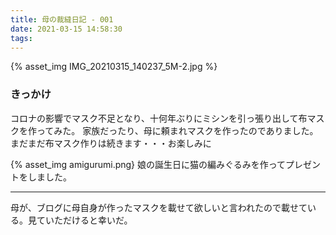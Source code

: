 ```yaml
---
title: 母の裁縫日記 - 001
date: 2021-03-15 14:58:30
tags:
---
```


{% asset_img IMG_20210315_140237_5M-2.jpg %}
### きっかけ
コロナの影響でマスク不足となり、十何年ぶりにミシンを引っ張り出して布マスクを作ってみた。
家族だったり、母に頼まれマスクを作ったのでありました。
まだまだ布マスク作りは続きます・・・お楽しみに

{% asset_img amigurumi.png}
娘の誕生日に猫の編みぐるみを作ってプレゼントをしました。

***

母が、ブログに母自身が作ったマスクを載せて欲しいと言われたので載せている。見ていただけると幸いだ。

